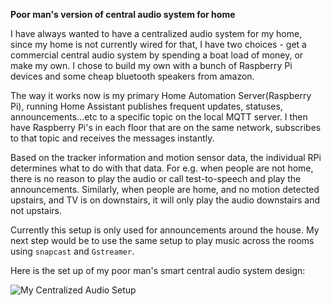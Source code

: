 **Poor man's version of central audio system for home**

I have always wanted to have a centralized audio system for my home, since my home is not currently wired for that, I have two choices  - get a commercial central audio system by spending a boat load of money, or make my own. I chose to build my own with a bunch of Raspberry Pi devices and some cheap bluetooth speakers from amazon.

The way it works now is my primary Home Automation Server(Raspberry Pi), running Home Assistant publishes frequent updates, statuses, announcements...etc to a specific topic on the local MQTT server. I then have Raspberry Pi's in each floor that are on the same network, subscribes to that topic and receives the messages instantly. 

Based on the tracker information and motion sensor data, the individual RPi determines what to do with that data. For e.g. when people are not home, there is no reason to play the audio or call test-to-speech and play the announcements. Similarly, when people are home, and no motion detected upstairs, and TV is on downstairs, it will only play the audio downstairs and not upstairs.

Currently this setup is only used for announcements around the house. My next step would be to use the same setup to play music across the rooms using `snapcast` and `Gstreamer`.

Here is the set up of my poor man's smart central audio system design:

![My Centralized Audio Setup ](https://github.com/skalavala/smarthome/blob/master/Central%20Audio%20System%20For%20Home%20-%20Kalavala.jpg)
